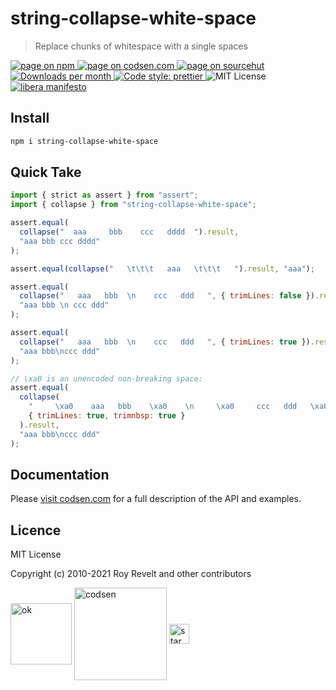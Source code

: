 # string-collapse-white-space

> Replace chunks of whitespace with a single spaces

<div class="package-badges">
  <a href="https://www.npmjs.com/package/string-collapse-white-space" rel="nofollow noreferrer noopener">
    <img src="https://img.shields.io/badge/-npm-blue?style=flat-square" alt="page on npm">
  </a>
  <a href="https://codsen.com/os/string-collapse-white-space" rel="nofollow noreferrer noopener">
    <img src="https://img.shields.io/badge/-codsen-blue?style=flat-square" alt="page on codsen.com">
  </a>
  <a href="https://git.sr.ht/~royston/codsen/tree/master/packages/string-collapse-white-space" rel="nofollow noreferrer noopener">
    <img src="https://img.shields.io/badge/-sourcehut-blue?style=flat-square" alt="page on sourcehut">
  </a>
  <a href="https://npmcharts.com/compare/string-collapse-white-space?interval=30" rel="nofollow noreferrer noopener" target="_blank">
    <img src="https://img.shields.io/npm/dm/string-collapse-white-space.svg?style=flat-square" alt="Downloads per month">
  </a>
  <a href="https://prettier.io" rel="nofollow noreferrer noopener" target="_blank">
    <img src="https://img.shields.io/badge/code_style-prettier-brightgreen.svg?style=flat-square" alt="Code style: prettier">
  </a>
  <img src="https://img.shields.io/badge/licence-MIT-brightgreen.svg?style=flat-square" alt="MIT License">
  <a href="https://liberamanifesto.com" rel="nofollow noreferrer noopener" target="_blank">
    <img src="https://img.shields.io/badge/libera-manifesto-lightgrey.svg?style=flat-square" alt="libera manifesto">
  </a>
</div>

## Install

```bash
npm i string-collapse-white-space
```

## Quick Take

```js
import { strict as assert } from "assert";
import { collapse } from "string-collapse-white-space";

assert.equal(
  collapse("  aaa     bbb    ccc   dddd  ").result,
  "aaa bbb ccc dddd"
);

assert.equal(collapse("   \t\t\t   aaa   \t\t\t   ").result, "aaa");

assert.equal(
  collapse("   aaa   bbb  \n    ccc   ddd   ", { trimLines: false }).result,
  "aaa bbb \n ccc ddd"
);

assert.equal(
  collapse("   aaa   bbb  \n    ccc   ddd   ", { trimLines: true }).result,
  "aaa bbb\nccc ddd"
);

// \xa0 is an unencoded non-breaking space:
assert.equal(
  collapse(
    "     \xa0    aaa   bbb    \xa0    \n     \xa0     ccc   ddd   \xa0   ",
    { trimLines: true, trimnbsp: true }
  ).result,
  "aaa bbb\nccc ddd"
);
```

## Documentation

Please [visit codsen.com](https://codsen.com/os/string-collapse-white-space/) for a full description of the API and examples.

## Licence

MIT License

Copyright (c) 2010-2021 Roy Revelt and other contributors

<img src="https://codsen.com/images/png-codsen-ok.png" width="98" alt="ok" align="center"> <img src="https://codsen.com/images/png-codsen-1.png" width="148" alt="codsen" align="center"> <img src="https://codsen.com/images/png-codsen-star-small.png" width="32" alt="star" align="center">
